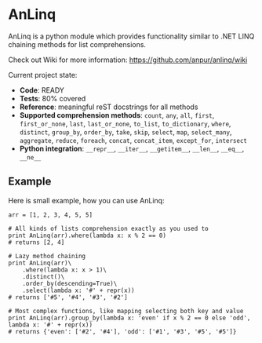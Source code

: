 # AnLinq
AnLinq is a python module which provides functionality similar to .NET LINQ chaining methods for list comprehensions.

Check out Wiki for more information: 
https://github.com/anpur/anlinq/wiki

Current project state:

- **Code**: READY
- **Tests**: 80% covered
- **Reference**: meaningful reST docstrings for all methods
- **Supported comprehension methods**: `count`, `any`, `all`, `first`, `first_or_none`, `last`, `last_or_none`, `to_list`, `to_dictionary`, `where`, `distinct`, `group_by`, `order_by`, `take`, `skip`, `select`, `map`, `select_many`, `aggregate`, `reduce`, `foreach`, `concat`, `concat_item`, `except_for`, `intersect`
- **Python integration**: `__repr__`, `__iter__`, `__getitem__`, `__len__`, `__eq__`, `__ne__`

## Example
Here is small example, how you can use AnLinq:
```
arr = [1, 2, 3, 4, 5, 5]

# All kinds of lists comprehension exactly as you used to
print AnLinq(arr).where(lambda x: x % 2 == 0)
# returns [2, 4]

# Lazy method chaining
print AnLinq(arr)\
    .where(lambda x: x > 1)\
    .distinct()\
    .order_by(descending=True)\
    .select(lambda x: '#' + repr(x))
# returns ['#5', '#4', '#3', '#2']

# Most complex functions, like mapping selecting both key and value
print AnLinq(arr).group_by(lambda x: 'even' if x % 2 == 0 else 'odd', lambda x: '#' + repr(x))
# returns {'even': ['#2', '#4'], 'odd': ['#1', '#3', '#5', '#5']}
```